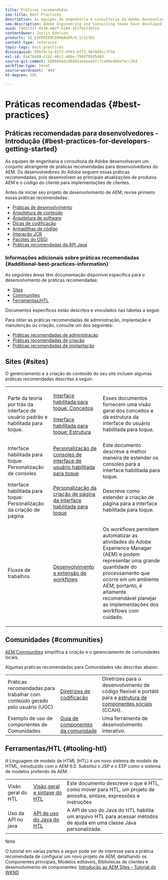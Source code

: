 ```yaml
---
title: Práticas recomendadas
seo-title: Best Practices
description: As equipes de engenharia e consultoria da Adobe desenvolveram um conjunto abrangente de práticas recomendadas para desenvolvedores do AEM
seo-description: Adobe Engineering and Consulting teams have developed a comprehensive set of best practices for AEM developers
uuid: f962c31f-8140-482f-b189-16376e23bfed
contentOwner: Justin Edelson
products: SG_EXPERIENCEMANAGER/6.5/SITES
content-type: reference
topic-tags: best-practices
discoiquuid: 99678c1a-81f3-4fb3-bf73-98f0691c3fb6
exl-id: 0a478e80-c1b2-46c1-a6be-794d78b85d69
source-git-commit: b886844dc80482ae4aae5fc7ce09e466efecc3bd
workflow-type: tm+mt
source-wordcount: '463'
ht-degree: 19%

---
```


# Práticas recomendadas    {#best-practices}

## Práticas recomendadas para desenvolvedores - Introdução {#best-practices-for-developers-getting-started}

As equipes de engenharia e consultoria da Adobe desenvolveram um conjunto abrangente de práticas recomendadas para desenvolvedores do AEM. Os desenvolvedores do Adobe seguem essas práticas recomendadas, pois desenvolvem as principais atualizações de produtos AEM e o código do cliente para implementações de clientes.

Antes de iniciar seu projeto de desenvolvimento de AEM, revise primeiro essas práticas recomendadas:

* [Práticas de desenvolvimento](/help/sites-developing/development-practices.md)
* [Arquitetura de conteúdo](/help/sites-developing/content-architecture.md)
* [Arquitetura de software](/help/sites-developing/software-architecture.md)
* [Dicas de codificação](/help/sites-developing/coding-tips.md)
* [Armadilhas de código](/help/sites-developing/code-pitfalls.md)
* [Interação JCR](/help/sites-developing/jcr-integration.md)
* [Pacotes do OSGi](/help/sites-developing/osgi-bundles.md)
* [Práticas recomendadas da API Java](https://experienceleague.adobe.com/docs/experience-manager-learn/foundation/development/understand-java-api-best-practices.html)

### Informações adicionais sobre práticas recomendadas {#additional-best-practices-information}

As seguintes áreas têm documentação disponível específica para o desenvolvimento de práticas recomendadas:

* [Sites](#sites)
* [Communities](/help/sites-developing/best-practices.md#communities)
* [Ferramentas/HTL](/help/sites-developing/best-practices.md#tooling-htl)

Documentos específicos estão descritos e vinculados nas tabelas a seguir.

Para obter as práticas recomendadas de administração, implantação e manutenção ou criação, consulte um dos seguintes:

* [Práticas recomendadas de administração](/help/sites-administering/administer-best-practices.md)
* [Práticas recomendadas de criação](/help/sites-authoring/best-practices.md)
* [Práticas recomendadas de implantação](/help/sites-deploying/best-practices.md)

## Sites {#sites}

O gerenciamento e a criação do conteúdo do seu site incluem algumas práticas recomendadas descritas a seguir:

<table>
 <tbody>
  <tr>
   <td>Parte da teoria por trás da interface de usuário padrão e habilitada para toque.</td>
   <td><p><a href="/help/sites-developing/touch-ui-concepts.md">Interface habilitada para toque: Conceitos</a></p> <p><a href="/help/sites-developing/touch-ui-structure.md">Interface habilitada para toque: Estrutura</a></p> </td>
   <td>Esses documentos fornecem uma visão geral dos conceitos e da estrutura da interface do usuário habilitada para toque.</td>
  </tr>
  <tr>
   <td>Interface habilitada para toque: Personalização de consoles </td>
   <td><a href="/help/sites-developing/customizing-consoles-touch.md">Personalização de consoles de interface de usuário habilitada para toque</a></td>
   <td>Este documento descreve a melhor maneira de estender os consoles para a interface habilitada para toque.</td>
  </tr>
  <tr>
   <td>Interface habilitada para toque: Personalização da criação de página</td>
   <td><a href="/help/sites-developing/customizing-page-authoring-touch.md">Personalização da criação de página da interface habilitada para toque</a></td>
   <td>Descreve como estender a criação de página para a interface habilitada para toque.</td>
  </tr>
  <tr>
   <td>Fluxos de trabalhos</td>
   <td><a href="/help/sites-developing/workflows-best-practices.md">Desenvolvimento e extensão de workflows</a></td>
   <td><p>Os workflows permitem automatizar as atividades do Adobe Experience Manager (AEM) e podem representar uma grande quantidade do processamento que ocorre em um ambiente AEM, portanto, é altamente recomendável planejar as implementações dos workflows com cuidado.</p> </td>
  </tr>
 </tbody>
</table>

## Comunidades {#communities}

[AEM Communities](/help/communities/overview.md) simplifica a criação e o gerenciamento de comunidades locais.

Algumas práticas recomendadas para Comunidades são descritas abaixo:

|  |  |  |
|---|---|---|
| Práticas recomendadas para trabalhar com conteúdo gerado pelo usuário (UGC) | [Diretrizes de codificação](/help/communities/code-guide.md) | Diretrizes para o desenvolvimento de código flexível e portátil para a [estrutura de componentes sociais](/help/communities/scf.md) (CCAH). |
| Exemplo de uso de componentes de Comunidades | [Guia de componentes da comunidade](/help/communities/components-guide.md) | Uma ferramenta de desenvolvimento interativo. |

## Ferramentas/HTL {#tooling-htl}

A Linguagem de modelo de HTML (HTL) é um novo sistema de modelo de HTML, introduzido com o AEM 6.0. Substitui o JSP e o ESP como o sistema de modelos preferido de AEM.

|  |  |  |
|---|---|---|
| Visão geral do HTL | [Visão geral e sintaxe do HTL](https://experienceleague.adobe.com/docs/experience-manager-htl/content/overview.html) | Este documento descreve o que é HTL, como mover para HTL, um projeto de amostra, sintaxe, expressões e instruções |
| Uso da API no java | [API de uso do Java do HTL](https://helpx.adobe.com/experience-manager/htl/using/use-api.html) | A API de uso do Java do HTL habilita um arquivo HTL para acessar métodos de ajuda em uma classe Java personalizada. |

>[!NOTE]
>
>O tutorial em várias partes a seguir pode ser de interesse para a prática recomendada de configurar um novo projeto de AEM, detalhando os Componentes principais, Modelos editáveis, Bibliotecas de clientes e desenvolvimento de componentes:
>[Introdução ao AEM Sites - Tutorial do WKND](https://helpx.adobe.com/experience-manager/kt/sites/using/getting-started-wknd-tutorial-develop.html)
